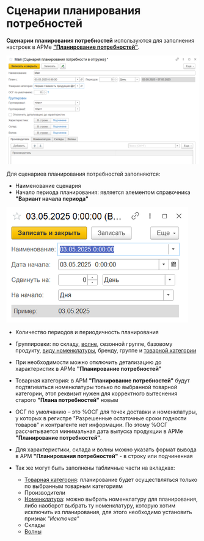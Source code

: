 # Сценарии планирования потребностей

**Сценарии планирования потребностей** используются для заполнения настроек в АРМе [**"Планирование потребностей"**](NeedsPlanning.md). 

[![1][1]][1]

Для сценариев планирования потребностей заполняются:

- Наименование сценария
- Начало периода планирования: является элементом справочника **"Вариант начала периода"**

[![2][2]][2]

- Количество периодов и периодичность планирования
- Группировки: по складу, [волне](/docs/Cutting/Waves.md), сезонной группе, базовому продукту, [виду номенклатуры](/docs/CommonInformation/KindOfNomenclature.md), бренду, группе и [товарной категории](/docs/CommonInformation/РroductCategory.md)
- При необходимости можно отключить детализацию до характеристик в АРМе **"Планирование потребностей"**
- Товарная категория: в АРМ **"Планирование потребностей"** будут подтягиваться номенклатуры только по выбранной товарной категории, этот реквизит нужен для корректного вытеснения старого **"Плана потребностей"** новым
- ОСГ по умолчанию – это %ОСГ для точек доставки и номенклатуры, у которых в регистре "Разрешенные остаточные сроки годности товаров" и контрагенте нет информации. По этому %ОСГ рассчитывается минимальная дата выпуска продукции в АРМе **"Планирование потребностей"**. 
- Для характеристики, склада и волны можно указать формат вывода в АРМ **"Планирования потребностей"** - в строку или подчиненная
- Так же могут быть заполнены табличные части на вкладках:

    - [Товарная категория](/docs/CommonInformation/РroductCategory.md): планирование будет осуществляться только по выбранным товарным категориям
    - Производители
    - [Номенклатура](/docs/CommonInformation/Nomenclature.md): можно выбрать номенклатуру для планирования, либо наоборот выбрать ту номенклатуру, которую хотим исключить из планирования, для этого необходимо установить признак *"Исключая"*
    - Склады
    - [Волны](/docs/Cutting/Waves.md)



[1]: NeedsPlanningScenarios.assets/1.png
[2]: NeedsPlanningScenarios.assets/2.png
